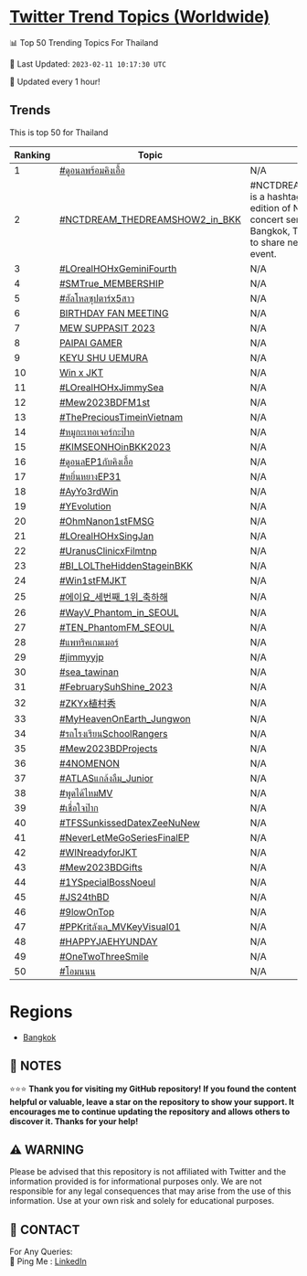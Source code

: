[Twitter Trend Topics (Worldwide)](https://github.com/ErcinDedeoglu/Twitter-Trend-Topics)
==========


📊 Top 50 Trending Topics For Thailand

📆 Last Updated: `2023-02-11 10:17:30 UTC`

🔧 Updated every 1 hour!


## Trends

This is top 50 for Thailand

| Ranking | Topic | Mean |
| ------- | ------------ | ------------ |
| 1 | [#ดูอนลพร้อมคิงเอื้อ](http://twitter.com/search?q=%23%e0%b8%94%e0%b8%b9%e0%b8%ad%e0%b8%99%e0%b8%a5%e0%b8%9e%e0%b8%a3%e0%b9%89%e0%b8%ad%e0%b8%a1%e0%b8%84%e0%b8%b4%e0%b8%87%e0%b9%80%e0%b8%ad%e0%b8%b7%e0%b9%89%e0%b8%ad) | N/A |
| 2 | [#NCTDREAM_THEDREAMSHOW2_in_BKK](http://twitter.com/search?q=%23NCTDREAM_THEDREAMSHOW2_in_BKK) | #NCTDREAM_THEDREAMSHOW2_in_BKK is a hashtag used to promote the second edition of NCT Dream's The Dream Show concert series, which was held in Bangkok, Thailand. The hashtag is used to share news and updates about the event. |
| 3 | [#LOrealHOHxGeminiFourth](http://twitter.com/search?q=%23LOrealHOHxGeminiFourth) | N/A |
| 4 | [#SMTrue_MEMBERSHIP](http://twitter.com/search?q=%23SMTrue_MEMBERSHIP) | N/A |
| 5 | [#ฮัลโหลซุปตาร์x5สาว](http://twitter.com/search?q=%23%e0%b8%ae%e0%b8%b1%e0%b8%a5%e0%b9%82%e0%b8%ab%e0%b8%a5%e0%b8%8b%e0%b8%b8%e0%b8%9b%e0%b8%95%e0%b8%b2%e0%b8%a3%e0%b9%8cx5%e0%b8%aa%e0%b8%b2%e0%b8%a7) | N/A |
| 6 | [BIRTHDAY FAN MEETING](http://twitter.com/search?q=BIRTHDAY+FAN+MEETING) | N/A |
| 7 | [MEW SUPPASIT 2023](http://twitter.com/search?q=MEW+SUPPASIT+2023) | N/A |
| 8 | [PAIPAI GAMER](http://twitter.com/search?q=PAIPAI+GAMER) | N/A |
| 9 | [KEYU SHU UEMURA](http://twitter.com/search?q=KEYU+SHU+UEMURA) | N/A |
| 10 | [Win x JKT](http://twitter.com/search?q=Win+x+JKT) | N/A |
| 11 | [#LOrealHOHxJimmySea](http://twitter.com/search?q=%23LOrealHOHxJimmySea) | N/A |
| 12 | [#Mew2023BDFM1st](http://twitter.com/search?q=%23Mew2023BDFM1st) | N/A |
| 13 | [#ThePreciousTimeinVietnam](http://twitter.com/search?q=%23ThePreciousTimeinVietnam) | N/A |
| 14 | [#หมูกะเทอเจอร์กะป๊าก](http://twitter.com/search?q=%23%e0%b8%ab%e0%b8%a1%e0%b8%b9%e0%b8%81%e0%b8%b0%e0%b9%80%e0%b8%97%e0%b8%ad%e0%b9%80%e0%b8%88%e0%b8%ad%e0%b8%a3%e0%b9%8c%e0%b8%81%e0%b8%b0%e0%b8%9b%e0%b9%8a%e0%b8%b2%e0%b8%81) | N/A |
| 15 | [#KIMSEONHOinBKK2023](http://twitter.com/search?q=%23KIMSEONHOinBKK2023) | N/A |
| 16 | [#ดูอนลEP1กับคิงเอื้อ](http://twitter.com/search?q=%23%e0%b8%94%e0%b8%b9%e0%b8%ad%e0%b8%99%e0%b8%a5EP1%e0%b8%81%e0%b8%b1%e0%b8%9a%e0%b8%84%e0%b8%b4%e0%b8%87%e0%b9%80%e0%b8%ad%e0%b8%b7%e0%b9%89%e0%b8%ad) | N/A |
| 17 | [#หยิ่นหยางEP31](http://twitter.com/search?q=%23%e0%b8%ab%e0%b8%a2%e0%b8%b4%e0%b9%88%e0%b8%99%e0%b8%ab%e0%b8%a2%e0%b8%b2%e0%b8%87EP31) | N/A |
| 18 | [#AyYo3rdWin](http://twitter.com/search?q=%23AyYo3rdWin) | N/A |
| 19 | [#YEvolution](http://twitter.com/search?q=%23YEvolution) | N/A |
| 20 | [#OhmNanon1stFMSG](http://twitter.com/search?q=%23OhmNanon1stFMSG) | N/A |
| 21 | [#LOrealHOHxSingJan](http://twitter.com/search?q=%23LOrealHOHxSingJan) | N/A |
| 22 | [#UranusClinicxFilmtnp](http://twitter.com/search?q=%23UranusClinicxFilmtnp) | N/A |
| 23 | [#BI_LOLTheHiddenStageinBKK](http://twitter.com/search?q=%23BI_LOLTheHiddenStageinBKK) | N/A |
| 24 | [#Win1stFMJKT](http://twitter.com/search?q=%23Win1stFMJKT) | N/A |
| 25 | [#에이요_세번째_1위_축하해](http://twitter.com/search?q=%23%ec%97%90%ec%9d%b4%ec%9a%94_%ec%84%b8%eb%b2%88%ec%a7%b8_1%ec%9c%84_%ec%b6%95%ed%95%98%ed%95%b4) | N/A |
| 26 | [#WayV_Phantom_in_SEOUL](http://twitter.com/search?q=%23WayV_Phantom_in_SEOUL) | N/A |
| 27 | [#TEN_PhantomFM_SEOUL](http://twitter.com/search?q=%23TEN_PhantomFM_SEOUL) | N/A |
| 28 | [#แพทริคเกมเมอร์](http://twitter.com/search?q=%23%e0%b9%81%e0%b8%9e%e0%b8%97%e0%b8%a3%e0%b8%b4%e0%b8%84%e0%b9%80%e0%b8%81%e0%b8%a1%e0%b9%80%e0%b8%a1%e0%b8%ad%e0%b8%a3%e0%b9%8c) | N/A |
| 29 | [#jimmyyjp](http://twitter.com/search?q=%23jimmyyjp) | N/A |
| 30 | [#sea_tawinan](http://twitter.com/search?q=%23sea_tawinan) | N/A |
| 31 | [#FebruarySuhShine_2023](http://twitter.com/search?q=%23FebruarySuhShine_2023) | N/A |
| 32 | [#ZKYx植村秀](http://twitter.com/search?q=%23ZKYx%e6%a4%8d%e6%9d%91%e7%a7%80) | N/A |
| 33 | [#MyHeavenOnEarth_Jungwon](http://twitter.com/search?q=%23MyHeavenOnEarth_Jungwon) | N/A |
| 34 | [#รถโรงเรียนSchoolRangers](http://twitter.com/search?q=%23%e0%b8%a3%e0%b8%96%e0%b9%82%e0%b8%a3%e0%b8%87%e0%b9%80%e0%b8%a3%e0%b8%b5%e0%b8%a2%e0%b8%99SchoolRangers) | N/A |
| 35 | [#Mew2023BDProjects](http://twitter.com/search?q=%23Mew2023BDProjects) | N/A |
| 36 | [#4NOMENON](http://twitter.com/search?q=%234NOMENON) | N/A |
| 37 | [#ATLASแกล้งลืม_Junior](http://twitter.com/search?q=%23ATLAS%e0%b9%81%e0%b8%81%e0%b8%a5%e0%b9%89%e0%b8%87%e0%b8%a5%e0%b8%b7%e0%b8%a1_Junior) | N/A |
| 38 | [#พูดได้ไหมMV](http://twitter.com/search?q=%23%e0%b8%9e%e0%b8%b9%e0%b8%94%e0%b9%84%e0%b8%94%e0%b9%89%e0%b9%84%e0%b8%ab%e0%b8%a1MV) | N/A |
| 39 | [#เชื่อใจป๊าก](http://twitter.com/search?q=%23%e0%b9%80%e0%b8%8a%e0%b8%b7%e0%b9%88%e0%b8%ad%e0%b9%83%e0%b8%88%e0%b8%9b%e0%b9%8a%e0%b8%b2%e0%b8%81) | N/A |
| 40 | [#TFSSunkissedDatexZeeNuNew](http://twitter.com/search?q=%23TFSSunkissedDatexZeeNuNew) | N/A |
| 41 | [#NeverLetMeGoSeriesFinalEP](http://twitter.com/search?q=%23NeverLetMeGoSeriesFinalEP) | N/A |
| 42 | [#WINreadyforJKT](http://twitter.com/search?q=%23WINreadyforJKT) | N/A |
| 43 | [#Mew2023BDGifts](http://twitter.com/search?q=%23Mew2023BDGifts) | N/A |
| 44 | [#1YSpecialBossNoeul](http://twitter.com/search?q=%231YSpecialBossNoeul) | N/A |
| 45 | [#JS24thBD](http://twitter.com/search?q=%23JS24thBD) | N/A |
| 46 | [#9lowOnTop](http://twitter.com/search?q=%239lowOnTop) | N/A |
| 47 | [#PPKritลังเล_MVKeyVisual01](http://twitter.com/search?q=%23PPKrit%e0%b8%a5%e0%b8%b1%e0%b8%87%e0%b9%80%e0%b8%a5_MVKeyVisual01) | N/A |
| 48 | [#HAPPYJAEHYUNDAY](http://twitter.com/search?q=%23HAPPYJAEHYUNDAY) | N/A |
| 49 | [#OneTwoThreeSmile](http://twitter.com/search?q=%23OneTwoThreeSmile) | N/A |
| 50 | [#โอมนนน](http://twitter.com/search?q=%23%e0%b9%82%e0%b8%ad%e0%b8%a1%e0%b8%99%e0%b8%99%e0%b8%99) | N/A |



# Regions

* [Bangkok](</Thailand/Bangkok.md>)



## 📝 NOTES

⭐⭐⭐ **Thank you for visiting my GitHub repository! If you found the content helpful or valuable, leave a star on the repository to show your support. It encourages me to continue updating the repository and allows others to discover it. Thanks for your help!**


## ⚠️ WARNING

Please be advised that this repository is not affiliated with Twitter and the information provided is for informational purposes only. We are not responsible for any legal consequences that may arise from the use of this information. Use at your own risk and solely for educational purposes.


## 📨 CONTACT

 For Any Queries:  
            🏓 Ping Me : [LinkedIn](https://www.linkedin.com/in/ercindedeoglu/)

